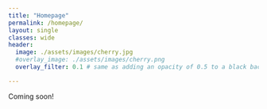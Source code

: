```yaml
---
title: "Homepage"
permalink: /homepage/
layout: single
classes: wide
header:
  image: ./assets/images/cherry.jpg
  #overlay_image: ./assets/images/cherry.png
  overlay_filter: 0.1 # same as adding an opacity of 0.5 to a black background

---
```



Coming soon!
